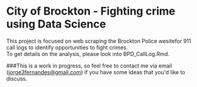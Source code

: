 # City of Brockton - Fighting crime using Data Science

This project is focused on web scraping the Brockton Police wesitefor 911 call logs to identify opportunities to fight crimes.  
To get details on the analysis, please look into BPD_CallLog.Rmd.

###This is a work in progress, so feel free to contact me via email (jorge3fernandes@gmail.com) if you have some ideas that you'd like to discuss.
